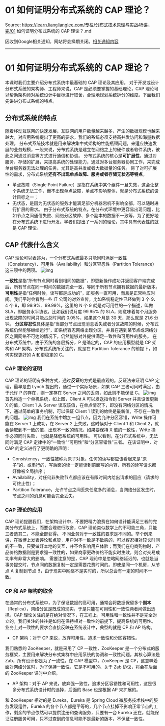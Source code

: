 # 01 如何证明分布式系统的 CAP 理论？ 

Source: https://learn.lianglianglee.com/专栏/分布式技术原理与实战45讲-完/01 如何证明分布式系统的 CAP 理论？.md

因收到Google相关通知，网站将会择期关闭。[相关通知内容](https://lumendatabase.org/notices/44265620)

---

# 01 如何证明分布式系统的 CAP 理论？

本课时我们主要介绍分布式系统中最基础的 CAP 理论及其应用。
对于开发或设计分布式系统的架构师、工程师来说，CAP 是必须要掌握的基础理论，CAP 理论可以帮助架构师对系统设计中目标进行取舍，合理地规划系统拆分的维度。下面我们先讲讲分布式系统的特点。

## 分布式系统的特点

随着移动互联网的快速发展，互联网的用户数量越来越多，产生的数据规模也越来越大，对应用系统提出了更高的要求，我们的系统必须支持高并发访问和海量数据处理。
分布式系统技术就是用来解决集中式架构的性能瓶颈问题，来适应快速发展的业务规模，一般来说，分布式系统是建立在网络之上的硬件或者软件系统，彼此之间通过消息等方式进行通信和协调。
分布式系统的核心是**可扩展性**，通过对服务、存储的扩展，来提高系统的处理能力，通过对多台服务器协同工作，来完成单台服务器无法处理的任务，尤其是高并发或者大数据量的任务。
除了对可扩展性的需求，分布式系统**还有不出现单点故障、服务或者存储无状态等特点**。

* 单点故障（Single Point Failure）是指在系统中某个组件一旦失效，这会让整个系统无法工作，而不出现单点故障，单点不影响整体，就是分布式系统的设计目标之一；
* 无状态，是因为无状态的服务才能满足部分机器宕机不影响全部，可以随时进行扩展的需求。
  由于分布式系统的特点，在分布式环境中更容易出现问题，比如节点之间通信失败、网络分区故障、多个副本的数据不一致等，为了更好地在分布式系统下进行开发，学者们提出了一系列的理论，其中具有代表性的就是 CAP 理论。

## CAP 代表什么含义

CAP 理论可以表述为，一个分布式系统最多只能同时满足一致性（Consistency）、可用性（Availability）和分区容忍性（Partition Tolerance）这三项中的两项。
![img](assets/Ciqah16ER_SAGmCqAADG3jNX34o901.png)

**一致性**是指“所有节点同时看到相同的数据”，即更新操作成功并返回客户端完成后，所有节点在同一时间的数据完全一致，等同于所有节点拥有数据的最新版本。
**可用性**是指“任何时候，读写都是成功的”，即服务一直可用，而且是正常响应时间。我们平时会看到一些 IT 公司的对外宣传，比如系统稳定性已经做到 3 个 9、4 个 9，即 99.9%、99.99%，这里的 N 个 9 就是对可用性的一个描述，叫做 SLA，即服务水平协议。比如我们说月度 99.95% 的 SLA，则意味着每个月服务出现故障的时间只能占总时间的 0.05%，如果这个月是 30 天，那么就是 21.6 分钟。
**分区容忍性**具体是指“当部分节点出现消息丢失或者分区故障的时候，分布式系统仍然能够继续运行”，即系统容忍网络出现分区，并且在遇到某节点或网络分区之间网络不可达的情况下，仍然能够对外提供满足一致性和可用性的服务。
在分布式系统中，由于系统的各层拆分，P 是确定的，CAP 的应用模型就是 CP 架构和 AP 架构。分布式系统所关注的，就是在 Partition Tolerance 的前提下，如何实现更好的 A 和更稳定的 C。

### CAP 理论的证明

CAP 理论的证明有多种方式，通过**反证**的方式是最直观的。反证法来证明 CAP 定理，最早是由 Lynch 提出的，通过一个实际场景，如果 CAP 三者可同时满足，由于允许 P 的存在，则一定存在 Server 之间的丢包，如此则不能保证 C。
![img](assets/Cgq2xl6ER_SAIiA0AACyIE8xkbY529.png)
首先构造一个单机系统，如上图，Client A 可以发送指令到 Server 并且设置更新 X 的值，Client 1 从 Server 读取该值，在单点情况下，即没有网络分区的情况下，通过简单的事务机制，可以保证 Client 1 读到的始终是最新值，不存在一致性的问题。
![img](assets/Ciqah16ER_SAbt2BAAGrjnzOmj0352.png)
我们在系统中增加一组节点，因为允许分区容错，Write 操作可能在 Server 1 上成功，在 Server 2 上失败，这时候对于 Client 1 和 Client 2，就会读取到不一致的值，出现不一致的情况。如果要保持 X 值的一致性，Write 操作必须同时失败， 也就是降低系统的可用性。
可以看到，在分布式系统中，无法同时满足 CAP 定律中的“一致性”“可用性”和“分区容错性”三者。
在该证明中，对 CAP 的定义进行了更明确的声明：

* Consistency，一致性被称为原子对象，任何的读写都应该看起来是“原子”的，或串行的，写后面的读一定能读到前面写的内容，所有的读写请求都好像被全局排序；
* Availability，对任何非失败节点都应该在有限时间内给出请求的回应（请求的可终止性）；
* Partition Tolerance，允许节点之间丢失任意多的消息，当网络分区发生时，节点之间的消息可能会完全丢失。

### CAP 理论的应用

CAP 理论提醒我们，在架构设计中，不要把精力浪费在如何设计能满足三者的完美分布式系统上，而要合理进行取舍，CAP 理论类似数学上的不可能三角，只能三者选其二，不能全部获得。
不同业务对于一致性的要求是不同的。举个例来讲，在微博上发表评论和点赞，用户对不一致是不敏感的，可以容忍相对较长时间的不一致，只要做好本地的交互，并不会影响用户体验；而我们在电商购物时，产品价格数据则是要求强一致性的，如果商家更改价格不能实时生效，则会对交易成功率有非常大的影响。
需要注意的是，CAP 理论中是忽略网络延迟的，也就是当事务提交时，节点间的数据复制一定是需要花费时间的。即使是同一个机房，从节点 A 复制到节点 B，由于现实中网络不是实时的，所以总会有一定的时间不一致。

### CP 和 AP 架构的取舍

在通常的分布式系统中，为了保证数据的高可用，通常会将数据保留多个**副本**（Replica），网络分区是既成的现实，于是只能在可用性和一致性两者间做出选择。CAP 理论关注的是在绝对情况下，在工程上，可用性和一致性并不是完全对立的，我们关注的往往是如何在保持相对一致性的前提下，提高系统的可用性。
业务上对一致性的要求会直接反映在系统设计中，典型的就是 CP 和 AP 结构。

* CP 架构：对于 CP 来说，放弃可用性，追求一致性和分区容错性。

我们熟悉的 ZooKeeper，就是采用了 CP 一致性，ZooKeeper 是一个分布式的服务框架，主要用来解决分布式集群中应用系统的协调和一致性问题。其核心算法是 Zab，所有设计都是为了一致性。在 CAP 模型中，ZooKeeper 是 CP，这意味着面对网络分区时，为了保持一致性，它是不可用的。关于 Zab 协议，将会在后面的 ZooKeeper 课时中介绍。

* AP 架构：对于 AP 来说，放弃强一致性，追求分区容错性和可用性，这是很多分布式系统设计时的选择，后面的 Base 也是根据 AP 来扩展的。

和 ZooKeeper 相对的是 Eureka，Eureka 是 Spring Cloud 微服务技术栈中的服务发现组件，Eureka 的各个节点都是平等的，几个节点挂掉不影响正常节点的工作，剩余的节点依然可以提供注册和查询服务，只要有一台 Eureka 还在，就能保证注册服务可用，只不过查到的信息可能不是最新的版本，不保证一致性。